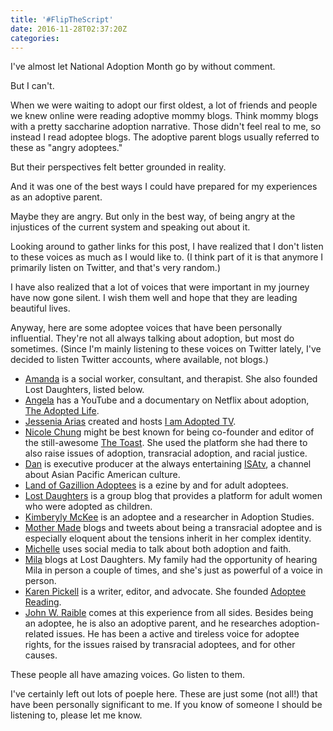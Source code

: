 ```yaml
---
title: '#FlipTheScript'
date: 2016-11-28T02:37:20Z
categories: 
---
```


I've almost let National Adoption Month go by without comment.

But I can't.

<!--more-->

When we were waiting to adopt our first oldest, a lot of friends and people we knew online were reading adoptive mommy blogs. Think mommy blogs with a pretty saccharine adoption narrative. Those didn't feel real to me, so instead I read adoptee blogs. The adoptive parent blogs usually referred to these as "angry adoptees."

But their perspectives felt better grounded in reality.

And it was one of the best ways I could have prepared for my experiences as an adoptive parent.

Maybe they are angry. But only in the best way, of being angry at the injustices of the current system and speaking out about it.

Looking around to gather links for this post, I have realized that I don't listen to these voices as much as I would like to. (I think part of it is that anymore I primarily listen on Twitter, and that's very random.)

I have also realized that a lot of voices that were important in my journey have now gone silent. I wish them well and hope that they are leading beautiful lives.

Anyway, here are some adoptee voices that have been personally influential. They're not all always talking about adoption, but most do sometimes. (Since I'm mainly listening to these voices on Twitter lately, I've decided to listen Twitter accounts, where available, not blogs.)

* [Amanda](https://twitter.com/AmandaTDA) is a social worker, consultant, and therapist. She also founded Lost Daughters, listed below.
* [Angela](https://twitter.com/theadoptedlife) has a YouTube and a documentary on Netflix about adoption, [The Adopted Life](http://www.theadoptedlife.com/).
* [Jessenia Arias](https://twitter.com/iamadopted) created and hosts [I am Adopted TV](http://iamadopted.net/).
* [Nicole Chung](https://twitter.com/nicole_soojung) might be best known for being co-founder and editor of the still-awesome [The Toast](http://the-toast.net/). She used the platform she had there to also raise issues of adoption, transracial adoption, and racial justice.
* [Dan](https://twitter.com/DANakaDAN) is executive producer at the always entertaining [ISAtv](https://www.youtube.com/isatv), a channel about Asian Pacific American culture.
* [Land of Gazillion Adoptees](https://landofgazillionadoptees.com/) is a ezine by and for adult adoptees.
* [Lost Daughters](http://www.thelostdaughters.com/) is a group blog that provides a platform for adult women who were adopted as children.
* [Kimberyly McKee](https://twitter.com/mckeekee) is an adoptee and a researcher in Adoption Studies.
* [Mother Made](https://twitter.com/mothermade) blogs and tweets about being a transracial adoptee and is especially eloquent about the tensions inherit in her complex identity.
* [Michelle](https://twitter.com/MichelleWPD) uses social media to talk about both adoption and faith.
* [Mila](https://twitter.com/yoonsblur) blogs at Lost Daughters. My family had the opportunity of hearing Mila in person a couple of times, and she's just as powerful of a voice in person.
* [Karen Pickell](https://twitter.com/Karen_Pickell) is a writer, editor, and advocate. She founded [Adoptee Reading](http://adopteereading.com/).
* [John W. Raible](https://johnraible.wordpress.com/) comes at this experience from all sides. Besides being an adoptee, he is also an adoptive parent, and he researches adoption-related issues. He has been a active and tireless voice for adoptee rights, for the issues raised by transracial adoptees, and for other causes.

These people all have amazing voices. Go listen to them.

I've certainly left out lots of poeple here. These are just some (not all!) that have been personally significant to me. If you know of someone I should be listening to, please let me know.


